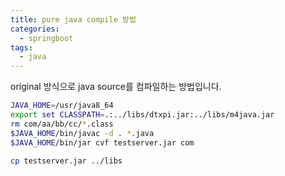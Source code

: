 ```yaml
---
title: pure java compile 방법
categories:
  - springboot
tags: 
  - java
---
```


original 방식으로 java source를 컴파일하는 방법입니다.   

```bash
JAVA_HOME=/usr/java8_64
export set CLASSPATH=.:../libs/dtxpi.jar:../libs/m4java.jar
rm com/aa/bb/cc/*.class
$JAVA_HOME/bin/javac -d . *.java
$JAVA_HOME/bin/jar cvf testserver.jar com

cp testserver.jar ../libs
```

